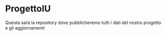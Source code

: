 # ProgettoIU


Questa sarà la repository dove pubblicheremo tutti i dati del nostro progetto e gli aggiornamenti
